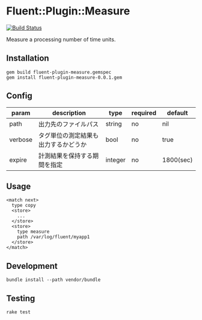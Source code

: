 # Fluent::Plugin::Measure

[![Build Status](https://secure.travis-ci.org/nemonium/fluent-plugin-measure.png)](https://travis-ci.org/nemonium/fluent-plugin-measure)

Measure a processing number of time units.

## Installation

~~~
gem build fluent-plugin-measure.gemspec
gem install fluent-plugin-measure-0.0.1.gem
~~~

## Config

|param|description|type|required|default|
|---|---|---|---|---|
|path|出力先のファイルパス|string|no|nil|
|verbose|タグ単位の測定結果も出力するかどうか|bool|no|true|
|expire|計測結果を保持する期間を指定|integer|no|1800(sec)|

## Usage

~~~
<match next>
  type copy
  <store>
    ...
  </store>
  <store>
    type measure
    path /var/log/fluent/myapp1
  </store>
</match>
~~~

## Development

~~~
bundle install --path vendor/bundle
~~~

## Testing

~~~
rake test
~~~
